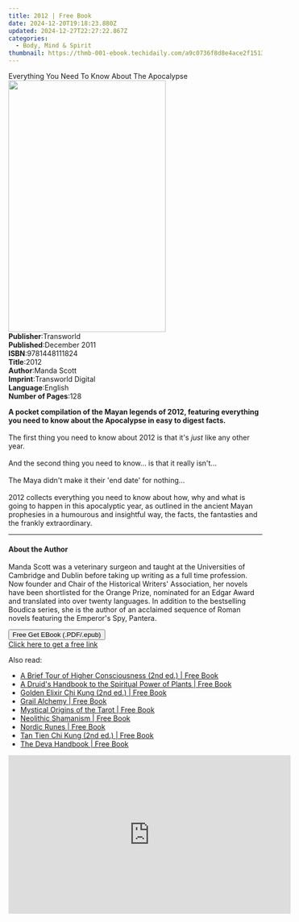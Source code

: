 ```yaml
---
title: 2012 | Free Book
date: 2024-12-20T19:18:23.880Z
updated: 2024-12-27T22:27:22.867Z
categories:
  - Body, Mind & Spirit
thumbnail: https://thmb-001-ebook.techidaily.com/a9c0736f8d8e4ace2f151325a343b0af1b4415138ecf064c1761fec6391add68.jpg
---
```

<main id="book-container">
  <div class="flex flex-col">
    <div class="book-brief flex-1 py-6 px-4 sm:p-6 md:py-10 md:px-8">
      <!-- brief-->
      <div class="book-brief-main">
        Everything You Need To Know About The Apocalypse
      </div>
    </div>
    <div
      class="book-meta-info flex-1 grid gap-4 col-start-1 col-end-3 row-start-1 sm:mb-6 sm:grid-cols-4 lg:gap-6 lg:col-start-2 lg:row-end-6 lg:row-span-6 lg:mb-0"
    >
      <div
        class="book-meta-info-left place-content-center mt-4 p-4 text-sm leading-6 col-start-2 col-span-2 dark:text-slate-400"
      >
        <img
          class="w-full h-500 object-cover rounded-lg sm:h-255 sm:col-span-2 lg:col-span-full"
          src="https://img-001-ebook.techidaily.com/7555a9440cd0e382e8bf958671bcac52e3c74fc25a8de404655e3fbc8ba07c1e.jpg"
          alt=""
          width="312"
          height="500"
        />
      </div>
      <div
        class="book-meta-info-right mt-2 col-start-1 row-start-2 col-span-3 self-center"
      >
        <!-- meta data  -->
        <div class="flex flex-col px-4 md:px-8">
          <div class="flex-1">
            <strong>Publisher</strong>:<span class="px-2">Transworld</span>
          </div>
          <div class="flex-1">
            <strong>Published</strong>:<span class="px-2">December 2011</span>
          </div>
          <div class="flex-1">
            <strong>ISBN</strong>:<span class="px-2">9781448111824</span>
          </div>
          <div class="flex-1">
            <strong>Title</strong>:<span class="px-2">2012</span>
          </div>
          <div class="flex-1">
            <strong>Author</strong>:<span class="px-2">Manda Scott</span>
          </div>
          <div class="flex-1">
            <strong>Imprint</strong>:<span class="px-2"
              >Transworld Digital</span
            >
          </div>
          <div class="flex-1">
            <strong>Language</strong>:<span class="px-2">English</span>
          </div>
          <div class="flex-1">
            <strong>Number of Pages</strong>:<span class="px-2">128</span>
          </div>
        </div>
      </div>
    </div>
    <div class="book-description flex-1 py-6 px-4 sm:p-6 md:py-10 md:px-8">
      <div class="book-description-main">
        <div accordion-content="" id="description">
          <p>
            <b
              >A pocket compilation of the Mayan legends of 2012, featuring
              everything you need to know about the Apocalypse in easy to digest
              facts. </b
            ><br /><br />The first thing you need to know about 2012 is that
            it's <i>just </i>like any other year.<br /><br />And the second
            thing you need to know... is that it really isn't...<br /><br />The
            Maya didn't make it their 'end date' for nothing...<br /><br />2012
            collects everything you need to know about how, why and what is
            going to happen in this apocalyptic year, as outlined in the ancient
            Mayan prophesies in a humourous and insightful way, the facts, the
            fantasties and the frankly extraordinary.
          </p>
        </div>
      </div>
    </div>
    <div class="book-excerpts flex-1 py-6 px-4 sm:p-6 md:py-10 md:px-8">
      <!-- excerpts-->
      <div class="book-excerpts-main">
        <hr />
        <h4 class="placeholder placeholder-heading">
          <span>About the Author</span>
        </h4>
        <p>
          Manda Scott was a veterinary surgeon and taught at the Universities of
          Cambridge and Dublin before taking up writing as a full time
          profession. Now founder and Chair of the Historical Writers'
          Association, her novels have been shortlisted for the Orange Prize,
          nominated for an Edgar Award and translated into over twenty
          languages. In addition to the bestselling Boudica series, she is the
          author of an acclaimed sequence of Roman novels featuring the
          Emperor's Spy, Pantera.
        </p>
      </div>
    </div>
    <div
      class="book-about-author flex-1 py-6 px-4 sm:p-6 md:py-10 md:px-8"
    ></div>
    <div class="book-free-get flex-1 py-6 px-4 sm:p-6 md:py-10 md:px-8">
      <button
        id="btn-free-get"
        class="bg-blue-500 hover:bg-blue-700 text-white font-bold py-2 px-4 rounded"
      >
        Free Get EBook (.PDF/.epub)
      </button>
      <div id="countdown-display" class="px-2 text-lg mt-2"></div>
      <a
        id="free-link"
        class="hidden bg-blue-500 hover:bg-blue-700 text-white font-bold py-2 px-4 rounded"
        href="https://www.ebooks.com/en-us/book/811271/2012/manda-scott/"
        target="_blank"
        >Click here to get a free link</a
      >
    </div>
    <script>
      let countdownTime = 0;
      let countdownInterval = null;
      document
        .getElementById('btn-free-get')
        .addEventListener('click', startCountdown);
      function startCountdown() {
        countdownTime = new Date().getTime() + 60000 * 3;
        countdownInterval = setInterval(updateCountdown, 1000);
        document.getElementById('btn-free-get').disabled = true;
        document
          .getElementById('btn-free-get')
          .classList.add('bg-gray-500', 'cursor-not-allowed');
      }
      function updateCountdown() {
        let currentTime = new Date().getTime();
        let timeLeft = countdownTime - currentTime;
        let secondsLeft = Math.floor(timeLeft / 1000);
        document.getElementById('countdown-display').innerHTML =
          `Remaining time: ${secondsLeft} seconds.`;
        if (secondsLeft <= 0) {
          clearInterval(countdownInterval);
          document.getElementById('btn-free-get').classList.add('hidden');
          document.getElementById('free-link').classList.remove('hidden');
          document.getElementById('countdown-display').innerHTML = '';
        }
      }
    </script>
  </div>
</main>

<ins class="adsbygoogle"
      style="display:block"
      data-ad-client="ca-pub-7571918770474297"
      data-ad-slot="8358498916"
      data-ad-format="auto"
      data-full-width-responsive="true"></ins>
    

<span class="atpl-alsoreadstyle">Also read:</span>
<div><ul>
<li><a href="https://novels-ebooks.techidaily.com/95782594-9781620550892-a-brief-tour-of-higher-consciousness-2nd-ed/"><u>A Brief Tour of Higher Consciousness (2nd ed.) | Free Book</u></a></li>
<li><a href="https://novels-ebooks.techidaily.com/95782593-9781620552667-a-druids-handbook-to-the-spiritual-power-of-plants/"><u>A Druid's Handbook to the Spiritual Power of Plants | Free Book</u></a></li>
<li><a href="https://novels-ebooks.techidaily.com/95782591-9781594777929-golden-elixir-chi-kung-2nd-ed/"><u>Golden Elixir Chi Kung (2nd ed.) | Free Book</u></a></li>
<li><a href="https://novels-ebooks.techidaily.com/95782590-9781620551929-grail-alchemy/"><u>Grail Alchemy | Free Book</u></a></li>
<li><a href="https://novels-ebooks.techidaily.com/95782584-9781620551837-mystical-origins-of-the-tarot/"><u>Mystical Origins of the Tarot | Free Book</u></a></li>
<li><a href="https://novels-ebooks.techidaily.com/95782588-9781594775048-neolithic-shamanism/"><u>Neolithic Shamanism | Free Book</u></a></li>
<li><a href="https://novels-ebooks.techidaily.com/95782586-9781594777653-nordic-runes/"><u>Nordic Runes | Free Book</u></a></li>
<li><a href="https://novels-ebooks.techidaily.com/95782578-9781594778414-tan-tien-chi-kung-2nd-ed/"><u>Tan Tien Chi Kung (2nd ed.) | Free Book</u></a></li>
<li><a href="https://novels-ebooks.techidaily.com/95782581-9781620551233-the-deva-handbook/"><u>The Deva Handbook | Free Book</u></a></li>
</ul></div>

<!-- affiliate ads begin -->
<iframe width="560" height="315" src="https://www.youtube.com/embed/9ECz3oZ8NrQ?si=86vkwkDJo9HQXpzt" title="YouTube video player" frameborder="0" allow="accelerometer; autoplay; clipboard-write; encrypted-media; gyroscope; picture-in-picture; web-share" referrerpolicy="strict-origin-when-cross-origin" allowfullscreen></iframe>
<!-- affiliate ads end -->

